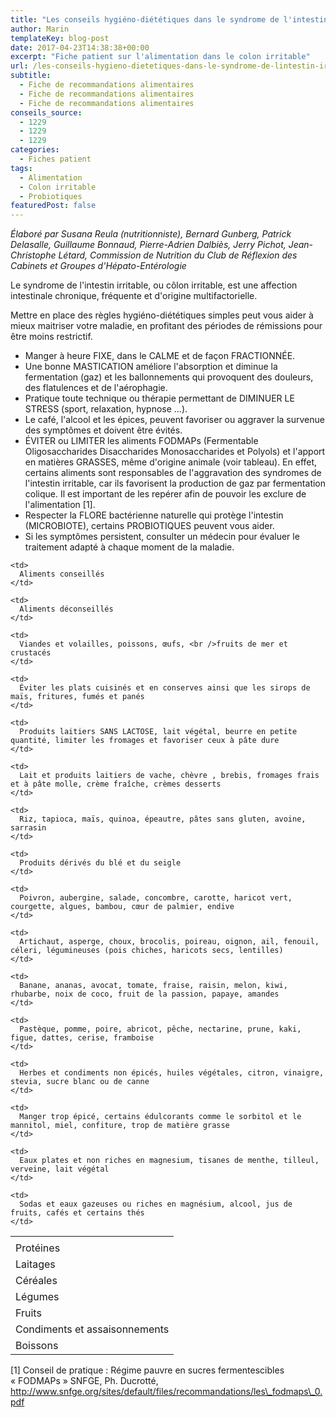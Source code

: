 ```yaml
---
title: "Les conseils hygiéno-diététiques dans le syndrome de l'intestin irritable"
author: Marin
templateKey: blog-post
date: 2017-04-23T14:38:38+00:00
excerpt: "Fiche patient sur l'alimentation dans le colon irritable"
url: /les-conseils-hygieno-dietetiques-dans-le-syndrome-de-lintestin-irritable/
subtitle:
  - Fiche de recommandations alimentaires
  - Fiche de recommandations alimentaires
  - Fiche de recommandations alimentaires
conseils_source:
  - 1229
  - 1229
  - 1229
categories:
  - Fiches patient
tags:
  - Alimentation
  - Colon irritable
  - Probiotiques
featuredPost: false
---
```


_Élaboré par Susana Reula (nutritionniste), Bernard Gunberg, Patrick Delasalle, Guillaume Bonnaud, Pierre-Adrien Dalbiès, Jerry Pichot, Jean-Christophe Létard, Commission de Nutrition du Club de Réflexion des Cabinets et Groupes d'Hépato-Entérologie_

Le syndrome de l'intestin irritable, ou côlon irritable, est une affection intestinale chronique, fréquente et d'origine multifactorielle.

Mettre en place des règles hygiéno-diététiques simples peut vous aider à mieux maitriser votre maladie, en profitant des périodes de rémissions pour être moins restrictif.

<!--more-->

- Manger à heure FIXE, dans le CALME et de façon FRACTIONNÉE.
- Une bonne MASTICATION améliore l'absorption et diminue la fermentation (gaz) et les ballonnements qui provoquent des douleurs, des flatulences et de l'aérophagie.
- Pratique toute technique ou thérapie permettant de DIMINUER LE STRESS (sport, relaxation, hypnose &#8230;).
- Le café, l'alcool et les épices, peuvent favoriser ou aggraver la survenue des symptômes et doivent être évités.
- ÉVITER ou LIMITER les aliments FODMAPs (Fermentable Oligosaccharides Disaccharides Monosaccharides et Polyols) et l'apport en matières GRASSES, même d'origine animale (voir tableau). En effet, certains aliments sont responsables de l'aggravation des syndromes de l'intestin irritable, car ils favorisent la production de gaz par fermentation colique. Il est important de les repérer afin de pouvoir les exclure de l'alimentation [1].
- Respecter la FLORE bactérienne naturelle qui protège l'intestin (MICROBIOTE), certains PROBIOTIQUES peuvent vous aider.
- Si les symptômes persistent, consulter un médecin pour évaluer le traitement adapté à chaque moment de la maladie.

<table class="wp-block-table has-fixed-layout">
  <tr>
    <td>
    </td>
    
    <td>
      Aliments conseillés
    </td>
    
    <td>
      Aliments déconseillés
    </td>
  </tr>
  
  <tr>
    <td>
      Protéines
    </td>
    
    <td>
      Viandes et volailles, poissons, œufs, <br />fruits de mer et crustacés
    </td>
    
    <td>
      Éviter les plats cuisinés et en conserves ainsi que les sirops de maïs, fritures, fumés et panés
    </td>
  </tr>
  
  <tr>
    <td>
      Laitages
    </td>
    
    <td>
      Produits laitiers SANS LACTOSE, lait végétal, beurre en petite quantité, limiter les fromages et favoriser ceux à pâte dure
    </td>
    
    <td>
      Lait et produits laitiers de vache, chèvre , brebis, fromages frais et à pâte molle, crème fraîche, crèmes desserts
    </td>
  </tr>
  
  <tr>
    <td>
      Céréales
    </td>
    
    <td>
      Riz, tapioca, maïs, quinoa, épeautre, pâtes sans gluten, avoine, sarrasin
    </td>
    
    <td>
      Produits dérivés du blé et du seigle
    </td>
  </tr>
  
  <tr>
    <td>
      Légumes
    </td>
    
    <td>
      Poivron, aubergine, salade, concombre, carotte, haricot vert, courgette, algues, bambou, cœur de palmier, endive
    </td>
    
    <td>
      Artichaut, asperge, choux, brocolis, poireau, oignon, ail, fenouil, céleri, légumineuses (pois chiches, haricots secs, lentilles)
    </td>
  </tr>
  
  <tr>
    <td>
      Fruits
    </td>
    
    <td>
      Banane, ananas, avocat, tomate, fraise, raisin, melon, kiwi, rhubarbe, noix de coco, fruit de la passion, papaye, amandes
    </td>
    
    <td>
      Pastèque, pomme, poire, abricot, pêche, nectarine, prune, kaki, figue, dattes, cerise, framboise
    </td>
  </tr>
  
  <tr>
    <td>
      Condiments et assaisonnements
    </td>
    
    <td>
      Herbes et condiments non épicés, huiles végétales, citron, vinaigre, stevia, sucre blanc ou de canne
    </td>
    
    <td>
      Manger trop épicé, certains édulcorants comme le sorbitol et le mannitol, miel, confiture, trop de matière grasse
    </td>
  </tr>
  
  <tr>
    <td>
      Boissons
    </td>
    
    <td>
      Eaux plates et non riches en magnesium, tisanes de menthe, tilleul, verveine, lait végétal
    </td>
    
    <td>
      Sodas et eaux gazeuses ou riches en magnésium, alcool, jus de fruits, cafés et certains thés
    </td>
  </tr>
</table>

[1] Conseil de pratique : Régime pauvre en sucres fermentescibles « FODMAPs » SNFGE, Ph. Ducrotté, http://www.snfge.org/sites/default/files/recommandations/les\_fodmaps\_0.pdf
